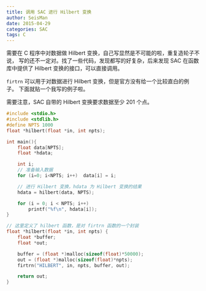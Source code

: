 ```yaml
---
title: 调用 SAC 进行 Hilbert 变换
author: SeisMan
date: 2015-04-29
categories: SAC
tags: C
---
```


需要在 C 程序中对数据做 Hilbert 变换，自己写显然是不可能的啦，重复造轮子不说，
写的还不一定对。找了一些代码，发现都写的好复杂，后来发现 SAC 在函数库中提供了
Hilbert 变换的接口，可以直接调用。

`firtrn` 可以用于对数据进行 Hilbert 变换，但是官方没有给一个比较直白的例子。
下面就贴一个我写的例子啦。

<!--more-->

需要注意，SAC 自带的 Hilbert 变换要求数据至少 201 个点。

``` C
#include <stdio.h>
#include <stdlib.h>
#define NPTS 1000
float *hilbert(float *in, int npts);

int main(){
    float data[NPTS];
    float *hdata;

    int i;
    // 准备输入数据
    for (i=0; i<NPTS; i++)  data[i] = i;

    // 进行 Hilbert 变换，hdata 为 Hilbert 变换的结果
    hdata = hilbert(data, NPTS);

    for (i = 0; i < NPTS; i++)
        printf("%f\n", hdata[i]);
}

// 这里定义了 hilbert 函数，是对 firtrn 函数的一个封装
float *hilbert(float *in, int npts) {
    float *buffer;
    float *out;

    buffer = (float *)malloc(sizeof(float)*50000);
    out = (float *)malloc(sizeof(float)*npts);
    firtrn("HILBERT", in, npts, buffer, out);

    return out;
}
```
